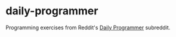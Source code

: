 daily-programmer
================

Programming exercises from Reddit's <a href="http://www.reddit.com/r/dailyprogrammer">Daily Programmer</a> subreddit.

